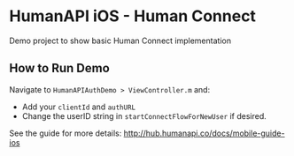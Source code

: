 # HumanAPI iOS - Human Connect

Demo project to show basic Human Connect implementation

## How to Run Demo
Navigate to `HumanAPIAuthDemo > ViewController.m` and:
  * Add your `clientId` and `authURL`
  * Change the userID string in `startConnectFlowForNewUser` if desired.

See the guide for more details: http://hub.humanapi.co/docs/mobile-guide-ios